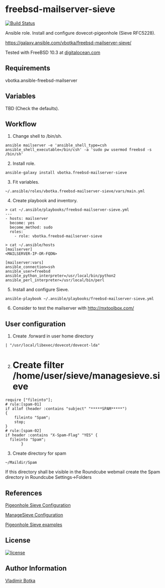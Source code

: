 freebsd-mailserver-sieve
========================

[![Build Status](https://travis-ci.org/vbotka/ansible-freebsd-mailserver-sieve.svg?branch=master)](https://travis-ci.org/vbotka/ansible-freebsd-mailserver-sieve)

Ansible role. Install and configure dovecot-pigeonhole (Sieve RFC5228).

https://galaxy.ansible.com/vbotka/freebsd-mailserver-sieve/

Tested with FreeBSD 10.3 at [digitalocean.com](https://cloud.digitalocean.com)


Requirements
------------

vbotka.ansible-freebsd-mailserver


Variables
---------

TBD (Check the defaults).


Workflow
--------

1) Change shell to /bin/sh.

```
ansible mailserver -e 'ansible_shell_type=csh ansible_shell_executable=/bin/csh' -a 'sudo pw usermod freebsd -s /bin/sh'
```

2) Install role.

```
ansible-galaxy install vbotka.freebsd-mailserver-sieve
```

3) Fit variables.

```
~/.ansible/roles/vbotka.freebsd-mailserver-sieve/vars/main.yml
```

4) Create playbook and inventory.

```
> cat ~/.ansible/playbooks/freebsd-mailserver-sieve.yml
---
- hosts: mailserver
  become: yes
  become_method: sudo
  roles:
    - role: vbotka.freebsd-mailserver-sieve
```

```
> cat ~/.ansible/hosts
[mailserver]
<MAILSERVER-IP-OR-FQDN>

[mailserver:vars]
ansible_connection=ssh
ansible_user=freebsd
ansible_python_interpreter=/usr/local/bin/python2
ansible_perl_interpreter=/usr/local/bin/perl
```

5) Install and configure Sieve.

```
ansible-playbook ~/.ansible/playbooks/freebsd-mailserver-sieve.yml
```

6) Consider to test the mailserver with http://mxtoolbox.com/


User configuration
------------------

1) Create .forward in user home directory

```
| "/usr/local/libexec/dovecot/dovecot-lda"
```

2) # Create filter /home/user/sieve/managesieve.sieve

```
require ["fileinto"];
# rule:[spam-01]
if allof (header :contains "subject" "*****SPAM*****")
{
	fileinto "Spam";
	stop;
}
# rule:[spam-02]
if header :contains "X-Spam-Flag" "YES" {
  fileinto "Spam";
	   }
```

3) Create directory for spam

```
~/Maildir/Spam
```

If this directory shall be visible in the Roundcube webmail create the Spam directory in Roundcube Settings->Folders

References
----------

[Pigeonhole Sieve Configuration](http://wiki2.dovecot.org/Pigeonhole/Sieve/Configuration)

[ManageSieve Configuration](http://wiki2.dovecot.org/Pigeonhole/ManageSieve/Configuration)

[Pigeonhole Sieve examples](http://wiki2.dovecot.org/Pigeonhole/Sieve/Examples)

License
-------

[![license](https://img.shields.io/badge/license-BSD-red.svg)](https://www.freebsd.org/doc/en/articles/bsdl-gpl/article.html)


Author Information
------------------

[Vladimir Botka](https://botka.link)
